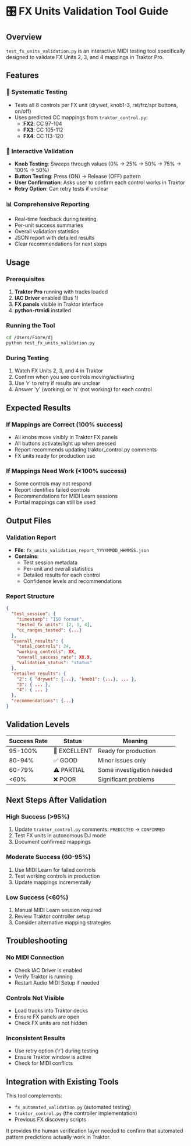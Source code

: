 # 🎛️ FX Units Validation Tool Guide

## Overview
`test_fx_units_validation.py` is an interactive MIDI testing tool specifically designed to validate FX Units 2, 3, and 4 mappings in Traktor Pro.

## Features

### 🎯 Systematic Testing
- Tests all 8 controls per FX unit (drywet, knob1-3, rst/frz/spr buttons, on/off)
- Uses predicted CC mappings from `traktor_control.py`:
  - **FX2**: CC 97-104
  - **FX3**: CC 105-112
  - **FX4**: CC 113-120

### 🔄 Interactive Validation
- **Knob Testing**: Sweeps through values (0% → 25% → 50% → 75% → 100% → 50%)
- **Button Testing**: Press (ON) → Release (OFF) pattern
- **User Confirmation**: Asks user to confirm each control works in Traktor
- **Retry Option**: Can retry tests if unclear

### 📊 Comprehensive Reporting
- Real-time feedback during testing
- Per-unit success summaries
- Overall validation statistics
- JSON report with detailed results
- Clear recommendations for next steps

## Usage

### Prerequisites
1. **Traktor Pro** running with tracks loaded
2. **IAC Driver** enabled (Bus 1)
3. **FX panels** visible in Traktor interface
4. **python-rtmidi** installed

### Running the Tool
```bash
cd /Users/Fiore/dj
python test_fx_units_validation.py
```

### During Testing
1. Watch FX Units 2, 3, and 4 in Traktor
2. Confirm when you see controls moving/activating
3. Use 'r' to retry if results are unclear
4. Answer 'y' (working) or 'n' (not working) for each control

## Expected Results

### If Mappings are Correct (100% success)
- All knobs move visibly in Traktor FX panels
- All buttons activate/light up when pressed
- Report recommends updating traktor_control.py comments
- FX units ready for production use

### If Mappings Need Work (<100% success)
- Some controls may not respond
- Report identifies failed controls
- Recommendations for MIDI Learn sessions
- Partial mappings can still be used

## Output Files

### Validation Report
- **File**: `fx_units_validation_report_YYYYMMDD_HHMMSS.json`
- **Contains**:
  - Test session metadata
  - Per-unit and overall statistics
  - Detailed results for each control
  - Confidence levels and recommendations

### Report Structure
```json
{
  "test_session": {
    "timestamp": "ISO format",
    "tested_fx_units": [2, 3, 4],
    "cc_ranges_tested": {...}
  },
  "overall_results": {
    "total_controls": 24,
    "working_controls": XX,
    "overall_success_rate": XX.X,
    "validation_status": "status"
  },
  "detailed_results": {
    "2": { "drywet": {...}, "knob1": {...}, ... },
    "3": { ... },
    "4": { ... }
  },
  "recommendations": {...}
}
```

## Validation Levels

| Success Rate | Status | Meaning |
|-------------|--------|---------|
| 95-100% | 🎉 EXCELLENT | Ready for production |
| 80-94% | ✅ GOOD | Minor issues only |
| 60-79% | ⚠️ PARTIAL | Some investigation needed |
| <60% | ❌ POOR | Significant problems |

## Next Steps After Validation

### High Success (>95%)
1. Update `traktor_control.py` comments: `PREDICTED` → `CONFIRMED`
2. Test FX units in autonomous DJ mode
3. Document confirmed mappings

### Moderate Success (60-95%)
1. Use MIDI Learn for failed controls
2. Test working controls in production
3. Update mappings incrementally

### Low Success (<60%)
1. Manual MIDI Learn session required
2. Review Traktor controller setup
3. Consider alternative mapping strategies

## Troubleshooting

### No MIDI Connection
- Check IAC Driver is enabled
- Verify Traktor is running
- Restart Audio MIDI Setup if needed

### Controls Not Visible
- Load tracks into Traktor decks
- Ensure FX panels are open
- Check FX units are not hidden

### Inconsistent Results
- Use retry option ('r') during testing
- Ensure Traktor window is active
- Check for MIDI conflicts

## Integration with Existing Tools

This tool complements:
- `fx_automated_validation.py` (automated testing)
- `traktor_control.py` (the controller implementation)
- Previous FX discovery scripts

It provides the human verification layer needed to confirm that automated pattern predictions actually work in Traktor.